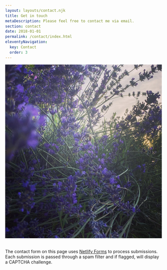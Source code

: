 ```yaml
---
layout: layouts/contact.njk
title: Get in touch
metaDescription: Please feel free to contact me via email.
section: contact
date: 2018-01-01
permalink: /contact/index.html
eleventyNavigation:
  key: Contact
  order: 3
---
```

![Lavender and Bee, Portland, OR](/static/img/1c5bec4e-69ad-4080-b4e5-81b7dcdb0616.jpeg "Lavender and Bee, Portland, OR")

\
The contact form on this page uses [Netlify Forms](https://www.netlify.com/docs/form-handling/) to process submissions. Each submission is passed through a spam filter and if flagged, will display a CAPTCHA challenge.
